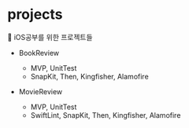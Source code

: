 # projects
🍎 iOS공부를 위한 프로젝트들

* BookReview
   * MVP, UnitTest
   * SnapKit, Then, Kingfisher, Alamofire

* MovieReview
  * MVP, UnitTest
  * SwiftLint, SnapKit, Then, Kingfisher, Alamofire
